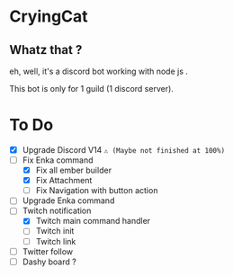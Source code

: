# CryingCat
## Whatz that ?
eh, well, it's a discord bot working with node js .

This bot is only for 1 guild (1 discord server).

# To Do
- [x] Upgrade Discord V14 `⚠️ (Maybe not finished at 100%)`
- [ ] Fix Enka command
	- [x] Fix all ember builder
	- [x] Fix Attachment
	- [ ] Fix Navigation with button action
- [ ] Upgrade Enka command
- [ ] Twitch notification
	- [x] Twitch main command handler
	- [ ] Twitch init
	- [ ] Twitch link
- [ ] Twitter follow
- [ ] Dashy board ?